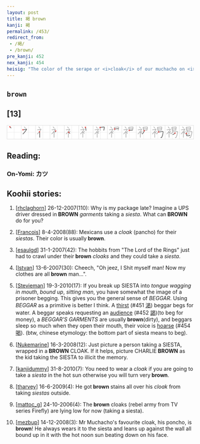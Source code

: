```yaml
---
layout: post
title: 褐 brown
kanji: 褐
permalink: /453/
redirect_from:
 - /褐/
 - /brown/
pre_kanji: 452
nex_kanji: 454
heisig: "The color of the serape or <i>cloak</i> of our muchacho on <i>siesta</i> is a dull <b>brown</b>, the color this kanji indicates."
---
```


## `brown`

## [13]

<div class="stroke"><img src="../images/E8A490.png" /></div>

## Reading:

### On-Yomi: カツ

## Koohii stories:

1) [<a href="http://kanji.koohii.com/profile/rhclaghorn">rhclaghorn</a>] 26-12-2007(110): Why is my package late? Imagine a UPS driver dressed in<strong> BROWN</strong> <em>garments</em> taking a <em>siesta</em>. What can<strong> BROWN</strong> do for you? 

2) [<a href="http://kanji.koohii.com/profile/Francois">Francois</a>] 8-4-2008(88): Mexicans use a <em>cloak</em> (pancho) for their <em>siestas</em>. Their color is usually<strong> brown</strong>. 

3) [<a href="http://kanji.koohii.com/profile/esaulgd">esaulgd</a>] 31-1-2007(42): The hobbits from &quot;The Lord of the Rings&quot; just had to crawl under their<strong> brown</strong> <em>cloaks</em> and they could take a <em>siesta</em>. 

4) [<a href="http://kanji.koohii.com/profile/Istvan">Istvan</a>] 13-6-2007(30): Cheech, &quot;Oh jeez, I Shit myself man! Now my clothes are all<strong> brown</strong> man...&quot;. 

5) [<a href="http://kanji.koohii.com/profile/Stevieman">Stevieman</a>] 19-3-2010(17): If you break up SIESTA into <em>tongue wagging in mouth</em>, <em>bound up</em>, <em>sitting man</em>, you have somewhat the image of a prisoner begging. This gives you the general sense of <em>BEGGAR</em>. Using <em>BEGGAR</em> as a primitive is better I think. A <a href="../451">thirst</a> <span class="index">(#451 <a href="http://jisho.org/kanji/details/渇">渇</a>)</span> beggar begs for water. A beggar speaks requesting an <a href="../452">audience</a> <span class="index">(#452 <a href="http://jisho.org/kanji/details/謁">謁</a>)</span>(to beg for money), a <em>BEGGAR&#039;S GARMENTS</em> are usually<strong> brown</strong>(dirty), and beggars sleep so much when they open their mouth, their voice is <a href="../454">hoarse</a> <span class="index">(#454 <a href="http://jisho.org/kanji/details/喝">喝</a>)</span>. (btw, chinese etymology: the bottom part of siesta means to beg). 

6) [<a href="http://kanji.koohii.com/profile/Nukemarine">Nukemarine</a>] 16-3-2008(12): Just picture a person taking a SIESTA, wrapped in a<strong> BROWN</strong> CLOAK. If it helps, picture CHARLIE<strong> BROWN</strong> as the kid taking the SIESTA to illicit the memory. 

7) [<a href="http://kanji.koohii.com/profile/kanjidummy">kanjidummy</a>] 31-8-2010(7): You need to wear a <em>cloak</em> if you are going to take a <em>siesta</em> in the hot sun otherwise you will turn very<strong> brown</strong>. 

8) [<a href="http://kanji.koohii.com/profile/tharvey">tharvey</a>] 16-6-2009(4): He got<strong> brown</strong> stains all over his <em>cloak</em> from taking <em>siestas</em> outside. 

9) [<a href="http://kanji.koohii.com/profile/mattoc_g">mattoc_g</a>] 24-10-2006(4): The<strong> brown</strong> cloaks (rebel army from TV series Firefly) are lying low for now (taking a siesta). 

10) [<a href="http://kanji.koohii.com/profile/mezbup">mezbup</a>] 14-12-2008(3): Mr Muchacho&#039;s favourite cloak, his poncho, is<strong> brown</strong>! He always wears it to the siesta and leans up against the wall all bound up in it with the hot noon sun beating down on his face. 
